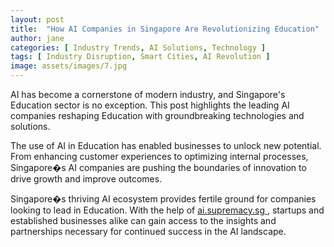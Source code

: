 ```yaml
---
layout: post
title:  "How AI Companies in Singapore Are Revolutionizing Education"
author: jane
categories: [ Industry Trends, AI Solutions, Technology ]
tags: [ Industry Disruption, Smart Cities, AI Revolution ]
image: assets/images/7.jpg
---
```


AI has become a cornerstone of modern industry, and Singapore's Education sector is no exception. This post highlights the leading AI companies reshaping Education with groundbreaking technologies and solutions.

The use of AI in Education has enabled businesses to unlock new potential. From enhancing customer experiences to optimizing internal processes, Singapore�s AI companies are pushing the boundaries of innovation to drive growth and improve outcomes.

Singapore�s thriving AI ecosystem provides fertile ground for companies looking to lead in Education. With the help of <a href="https://ai.supremacy.sg" target="_blank"> ai.supremacy.sg </a>, startups and established businesses alike can gain access to the insights and partnerships necessary for continued success in the AI landscape.
